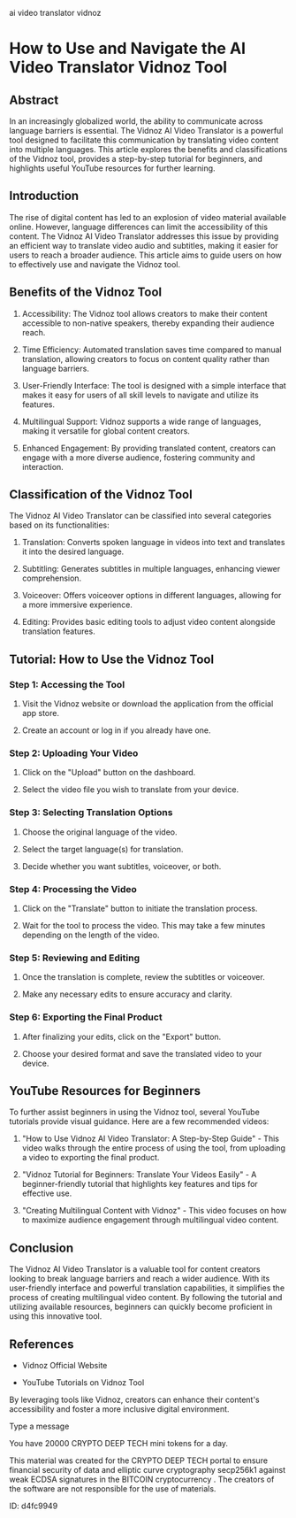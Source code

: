 ai video translator vidnoz
# How to Use and Navigate the AI Video Translator Vidnoz Tool



## Abstract



In an increasingly globalized world, the ability to communicate across language barriers is essential. The Vidnoz AI Video Translator is a powerful tool designed to facilitate this communication by translating video content into multiple languages. This article explores the benefits and classifications of the Vidnoz tool, provides a step-by-step tutorial for beginners, and highlights useful YouTube resources for further learning.



## Introduction



The rise of digital content has led to an explosion of video material available online. However, language differences can limit the accessibility of this content. The Vidnoz AI Video Translator addresses this issue by providing an efficient way to translate video audio and subtitles, making it easier for users to reach a broader audience. This article aims to guide users on how to effectively use and navigate the Vidnoz tool.



## Benefits of the Vidnoz Tool



1. Accessibility: The Vidnoz tool allows creators to make their content accessible to non-native speakers, thereby expanding their audience reach.

2. Time Efficiency: Automated translation saves time compared to manual translation, allowing creators to focus on content quality rather than language barriers.

3. User-Friendly Interface: The tool is designed with a simple interface that makes it easy for users of all skill levels to navigate and utilize its features.

4. Multilingual Support: Vidnoz supports a wide range of languages, making it versatile for global content creators.

5. Enhanced Engagement: By providing translated content, creators can engage with a more diverse audience, fostering community and interaction.



## Classification of the Vidnoz Tool



The Vidnoz AI Video Translator can be classified into several categories based on its functionalities:



1. Translation: Converts spoken language in videos into text and translates it into the desired language.

2. Subtitling: Generates subtitles in multiple languages, enhancing viewer comprehension.

3. Voiceover: Offers voiceover options in different languages, allowing for a more immersive experience.

4. Editing: Provides basic editing tools to adjust video content alongside translation features.



## Tutorial: How to Use the Vidnoz Tool



### Step 1: Accessing the Tool



1. Visit the Vidnoz website or download the application from the official app store.

2. Create an account or log in if you already have one.



### Step 2: Uploading Your Video



1. Click on the "Upload" button on the dashboard.

2. Select the video file you wish to translate from your device.



### Step 3: Selecting Translation Options



1. Choose the original language of the video.

2. Select the target language(s) for translation.

3. Decide whether you want subtitles, voiceover, or both.



### Step 4: Processing the Video



1. Click on the "Translate" button to initiate the translation process.

2. Wait for the tool to process the video. This may take a few minutes depending on the length of the video.



### Step 5: Reviewing and Editing



1. Once the translation is complete, review the subtitles or voiceover.

2. Make any necessary edits to ensure accuracy and clarity.



### Step 6: Exporting the Final Product



1. After finalizing your edits, click on the "Export" button.

2. Choose your desired format and save the translated video to your device.



## YouTube Resources for Beginners



To further assist beginners in using the Vidnoz tool, several YouTube tutorials provide visual guidance. Here are a few recommended videos:



1. "How to Use Vidnoz AI Video Translator: A Step-by-Step Guide" - This video walks through the entire process of using the tool, from uploading a video to exporting the final product.

2. "Vidnoz Tutorial for Beginners: Translate Your Videos Easily" - A beginner-friendly tutorial that highlights key features and tips for effective use.

3. "Creating Multilingual Content with Vidnoz" - This video focuses on how to maximize audience engagement through multilingual video content.



## Conclusion



The Vidnoz AI Video Translator is a valuable tool for content creators looking to break language barriers and reach a wider audience. With its user-friendly interface and powerful translation capabilities, it simplifies the process of creating multilingual video content. By following the tutorial and utilizing available resources, beginners can quickly become proficient in using this innovative tool.



## References



- Vidnoz Official Website

- YouTube Tutorials on Vidnoz Tool



By leveraging tools like Vidnoz, creators can enhance their content's accessibility and foster a more inclusive digital environment.



Type a message

You have 20000 CRYPTO DEEP TECH mini tokens for a day.


This material was created for the  CRYPTO DEEP TECH portal  to ensure financial security of data and elliptic curve cryptography  secp256k1 against weak ECDSA  signatures   in the  BITCOIN cryptocurrency . The creators of the software are not responsible for the use of materials.

 ID: d4fc9949
